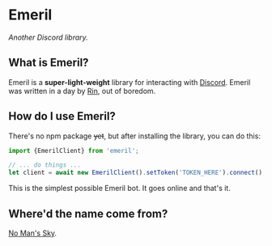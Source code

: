# Emeril
*Another Discord library.*

## What is Emeril?
Emeril is a **super-light-weight** library for interacting with [Discord](https://discord.com).
Emeril was written in a day by [Rin](https://kagamine-r.in), out of boredom.

## How do I use Emeril?
There's no npm package ~~yet~~, but after installing the library, you can do this:
```ts
import {EmerilClient} from 'emeril';

// ... do things ...
let client = await new EmerilClient().setToken('TOKEN_HERE').connect();
```
This is the simplest possible Emeril bot. It goes online and that's it.

## Where'd the name come from?
[No Man's Sky](https://nomanssky.gamepedia.com/Emeril).